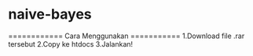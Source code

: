 # naive-bayes
============ Cara Menggunakan ===========
1.Download file .rar tersebut
2.Copy ke htdocs
3.Jalankan!
